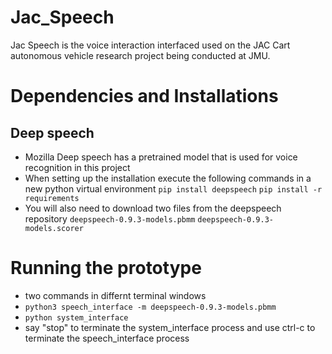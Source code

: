 # Jac_Speech
Jac Speech is the voice interaction interfaced used on the JAC Cart autonomous vehicle research project being conducted at JMU.

# Dependencies and Installations

## Deep speech
- Mozilla Deep speech has a pretrained model that is used for voice recognition in this project
- When setting up the installation execute the following commands in a new python virtual environment
`pip install deepspeech`
`pip install -r requirements`
- You will also need to download two files from the deepspeech repository
`deepspeech-0.9.3-models.pbmm`
`deepspeech-0.9.3-models.scorer`

# Running the prototype
- two commands in differnt terminal windows
- `python3 speech_interface -m deepspeech-0.9.3-models.pbmm`
- `python system_interface`
- say "stop" to terminate the system_interface process and use ctrl-c to terminate the speech_interface process
